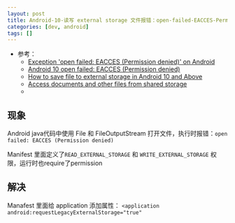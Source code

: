 ```yaml
---
layout: post
title: Android-10-读写 external storage 文件报错：open-failed-EACCES-Permission-denied，高版本工程Manifest要设置 android:requestLegacyExternalStorage="true"，才能兼容老代码
categories: [dev, android]
tags: []
---
```


* 参考： 
  * [Exception 'open failed: EACCES (Permission denied)' on Android](https://stackoverflow.com/questions/8854359/exception-open-failed-eacces-permission-denied-on-android)
  * [Android 10 open failed: EACCES (Permission denied)](https://medium.com/@sriramaripirala/android-10-open-failed-eacces-permission-denied-da8b630a89df)
  * [How to save file to external storage in Android 10 and Above](https://medium.com/@thuat26/how-to-save-file-to-external-storage-in-android-10-and-above-a644f9293df2)
  * [Access documents and other files from shared storage](https://developer.android.com/training/data-storage/shared/documents-files)
  * []()


## 现象

Android java代码中使用 File 和 FileOutputStream 打开文件，执行时报错：`open failed: EACCES (Permission denied)`

Manifest 里面定义了`READ_EXTERNAL_STORAGE` 和 `WRITE_EXTERNAL_STORAGE` 权限，运行时也require了permission

## 解决

Manafest 里面给 application 添加属性： `<application android:requestLegacyExternalStorage="true"`

